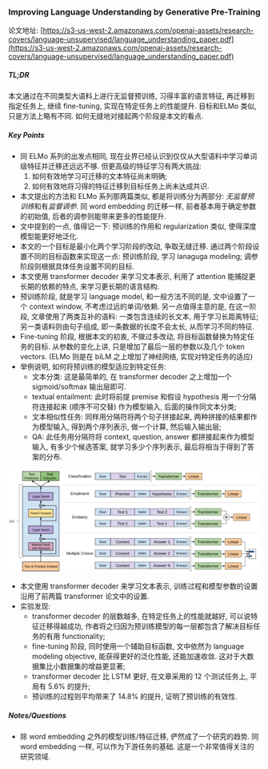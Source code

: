 ### Improving Language Understanding by Generative Pre-Training

论文地址: [https://s3-us-west-2.amazonaws.com/openai-assets/research-covers/language-unsupervised/language_understanding_paper.pdf](https://s3-us-west-2.amazonaws.com/openai-assets/research-covers/language-unsupervised/language_understanding_paper.pdf)

##### TL;DR

本文通过在不同类型大语料上进行无监督预训练, 习得丰富的语言特征, 再迁移到指定任务上, 继续 fine-tuning, 实现在特定任务上的性能提升. 目标和ELMo 类似, 只是方法上略有不同. 如何无缝地对接起两个阶段是本文的看点.

##### Key Points

* 同 ELMo 系列的出发点相同, 现在业界已经认识到仅仅从大型语料中学习单词级特征并迁移还远远不够. 但更高级的特征学习有两大挑战:
    1. 如何有效地学习可迁移的文本特征尚未明确;
    2. 如何有效地将习得的特征迁移到目标任务上尚未达成共识.
* 本文提出的方法和 ELMo 系列那两篇类似, 都是将训练分为两部分: *无监督预训练*和有*监督调参*. 同 word embedding 的迁移一样, 前者基本用于确定参数的初始值, 后者的调参则能带来更多的性能提升.
* 文中提到的一点, 值得记一下: 预训练的作用和 regularization 类似, 使得深度模型能更好地泛化.
* 本文的一个目标是最小化两个学习阶段的改动, 争取无缝迁移. 通过两个阶段设置不同的目标函数来实现这一点: 预训练阶段, 学习 lanaguga modeling; 调参阶段则根据具体任务设置不同的目标.
* 本文使用 transformer decoder 来学习文本表示, 利用了 attention 能捕捉更长期的依赖的特点, 来学习更长期的语言结构.
* 预训练阶段, 就是学习 language model, 和一般方法不同的是, 文中设置了一个 context window, 不考虑过远的单词/依赖. 另一点值得主意的是, 在这一阶段, 文章使用了两类互补的语料: 一类包含连续的长文本, 用于学习长距离特征; 另一类语料则由句子组成, 即一条数据的长度不会太长, 从而学习不同的特征.
* Fine-tuning 阶段, 根据本文的初衷, 不做过多改动, 将目标函数替换为特定任务的目标. 从参数的变化上讲, 只是增加了最后一层的参数以及几个 token vectors. (ELMo 则是在 biLM 之上增加了神经网络, 实现对特定任务的适应)
* 举例说明, 如何将预训练的模型适应到特定任务:
    * 文本分类: 这是最简单的, 在 transformer decoder 之上增加一个 sigmoid/softmax 输出层即可.
    * textual entailment: 此时将前提 premise 和假设 hypothesis 用一个分隔符连接起来 (顺序不可交替) 作为模型输入, 后面的操作同文本分类;
    * 文本相似性任务: 同样用分隔符将两个句子拼接起来, 两种拼接的结果都作为模型输入, 得到两个序列表示, 做一个计算, 然后输入输出层;
    * QA: 此任务用分隔符将 context, question, answer 都拼接起来作为模型输入, 有多少个候选答案, 就学习多少个序列表示, 最后将相当于得到了答案的分布.

![](../img/transformer_lm.png)

* 本文使用 transformer decoder 来学习文本表示, 训练过程和模型参数的设置沿用了前两篇 transformer 论文中的设置.
* 实验发现:
    * transformer decoder 的层数越多, 在特定任务上的性能就越好, 可以说特征迁移得越成功, 作者将之归因为预训练模型的每一层都包含了解决目标任务的有用 functionality;
    * fine-tuning 阶段, 同时使用一个辅助目标函数, 文中依然为 language modeling objective, 能获得更好的泛化性能, 还能加速收敛. 这对于大数据集比小数据集的增益更显著;
    * transformer decoder 比 LSTM 更好, 在文章采用的 12 个测试任务上, 平局有 5.6% 的提升;
    * 预训练的过程则平均带来了 14.8% 的提升, 证明了预训练的有效性.

##### Notes/Questions

* 除 word embedding 之外的模型训练/特征迁移, 俨然成了一个研究的趋势. 同 word embedding 一样, 可以作为下游任务的基础. 这是一个非常值得关注的研究领域.
